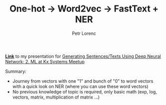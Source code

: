 ﻿---
layout: post
title: One-hot -> Word2vec -> FastText + NER 
description: Presentation about word embeddings (Word2vec, FastText, NER)
author: Petr Lorenc
comments: true
---

<a href="https://drive.google.com/open?id=1geMytFPlRDx3bkqU-ViXlV_kRUjEDl0O">**Link**</a> to my presentation for <a href="https://www.meetup.com/Machine-Learning-Artificial-Intelligence-Computer-Vision/events/248518683/">Generating Sentences/Texts Using Deep Neural Network; 2. ML at Kx Systems Meetup</a>

Summary: 
  * Journey from vectors with one "1" and bunch of "0" to word vectors with a quick look on NER (where you can use these word vectors)
  * No previous knowledge of topic is required, only basic math (exp, log, vectors, matrix, multiplication of matrix ...)